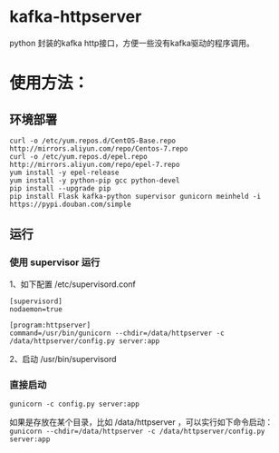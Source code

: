 # kafka-httpserver
python 封装的kafka http接口，方便一些没有kafka驱动的程序调用。

# 使用方法：
## 环境部署

```
curl -o /etc/yum.repos.d/CentOS-Base.repo http://mirrors.aliyun.com/repo/Centos-7.repo
curl -o /etc/yum.repos.d/epel.repo http://mirrors.aliyun.com/repo/epel-7.repo
yum install -y epel-release 
yum install -y python-pip gcc python-devel
pip install --upgrade pip
pip install Flask kafka-python supervisor gunicorn meinheld -i https://pypi.douban.com/simple
```

## 运行
### 使用 supervisor 运行
1、如下配置 /etc/supervisord.conf
```
[supervisord]
nodaemon=true
 
[program:httpserver]
command=/usr/bin/gunicorn --chdir=/data/httpserver -c /data/httpserver/config.py server:app
```
2、启动
/usr/bin/supervisord

### 直接启动
```gunicorn -c config.py server:app```

如果是存放在某个目录，比如 /data/httpserver ，可以实行如下命令启动：
```gunicorn --chdir=/data/httpserver -c /data/httpserver/config.py server:app```

